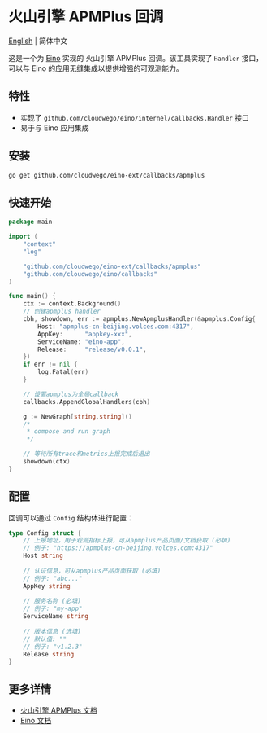 # 火山引擎 APMPlus 回调

[English](README.md) | 简体中文

这是一个为 [Eino](https://github.com/cloudwego/eino) 实现的 火山引擎 APMPlus 回调。该工具实现了 `Handler` 接口，可以与 Eino 的应用无缝集成以提供增强的可观测能力。

## 特性

- 实现了 `github.com/cloudwego/eino/internel/callbacks.Handler` 接口
- 易于与 Eino 应用集成

## 安装

```bash
go get github.com/cloudwego/eino-ext/callbacks/apmplus
```

## 快速开始

```go
package main

import (
	"context"
	"log"

	"github.com/cloudwego/eino-ext/callbacks/apmplus"
	"github.com/cloudwego/eino/callbacks"
)

func main() {
	ctx := context.Background()
	// 创建apmplus handler
	cbh, showdown, err := apmplus.NewApmplusHandler(&apmplus.Config{
		Host: "apmplus-cn-beijing.volces.com:4317",
		AppKey:      "appkey-xxx",
		ServiceName: "eino-app",
		Release:     "release/v0.0.1",
	})
	if err != nil {
		log.Fatal(err)
	}

	// 设置apmplus为全局callback
	callbacks.AppendGlobalHandlers(cbh)

	g := NewGraph[string,string]()
	/*
	 * compose and run graph
	 */

	// 等待所有trace和metrics上报完成后退出
	showdown(ctx)
}
```

## 配置

回调可以通过 `Config` 结构体进行配置：

```go
type Config struct {
    // 上报地址，用于观测指标上报，可从apmplus产品页面/文档获取 (必填)
    // 例子: "https://apmplus-cn-beijing.volces.com:4317"
    Host string
    
    // 认证信息，可从apmplus产品页面获取 (必填)
    // 例子: "abc..."
    AppKey string
    
    // 服务名称 (必填)
    // 例子: "my-app"
    ServiceName string
    
    // 版本信息 (选填)
    // 默认值: ""
    // 例子: "v1.2.3"
    Release string
}
```

## 更多详情

- [火山引擎 APMPlus 文档](https://www.volcengine.com/docs/6431/69092)
- [Eino 文档](https://github.com/cloudwego/eino) 